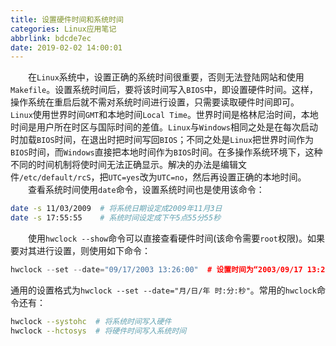 ```yaml
---
title: 设置硬件时间和系统时间
categories: Linux应用笔记
abbrlink: bdcde7ec
date: 2019-02-02 14:00:01
---
```

&emsp;&emsp;在`Linux`系统中，设置正确的系统时间很重要，否则无法登陆网站和使用`Makefile`。设置系统时间后，要将该时间写入`BIOS`中，即设置硬件时间。这样，操作系统在重启后就不需对系统时间进行设置，只需要读取硬件时间即可。
&emsp;&emsp;`Linux`使用世界时间`GMT`和本地时间`Local Time`。世界时间是格林尼治时间，本地时间是用户所在时区与国际时间的差值。`Linux`与`Windows`相同之处是在每次启动时加载`BIOS`时间，在退出时把时间写回`BIOS`；不同之处是`Linux`把世界时间作为`BIOS`时间，而`Windows`直接把本地时间作为`BIOS`时间。在多操作系统环境下，这种不同的时间机制将使时间无法正确显示。解决的办法是编辑文件`/etc/default/rcS`，把`UTC=yes`改为`UTC=no`，然后再设置正确的本地时间。
&emsp;&emsp;查看系统时间使用`date`命令，设置系统时间也是使用该命令：

``` bash
date -s 11/03/2009  # 将系统日期设定成2009年11月3日
date -s 17:55:55    # 系统时间设定成下午5点55分55秒
```

&emsp;&emsp;使用`hwclock --show`命令可以直接查看硬件时间(该命令需要`root`权限)。如果要对其进行设置，则使用如下命令：

``` cpp
hwclock --set --date="09/17/2003 13:26:00"  # 设置时间为“2003/09/17 13:26:00”
```

通用的设置格式为`hwclock --set --date="月/日/年 时:分:秒"`。常用的`hwclock`命令还有：

``` bash
hwclock --systohc  # 将系统时间写入硬件
hwclock --hctosys  # 将硬件时间写入系统时间
```